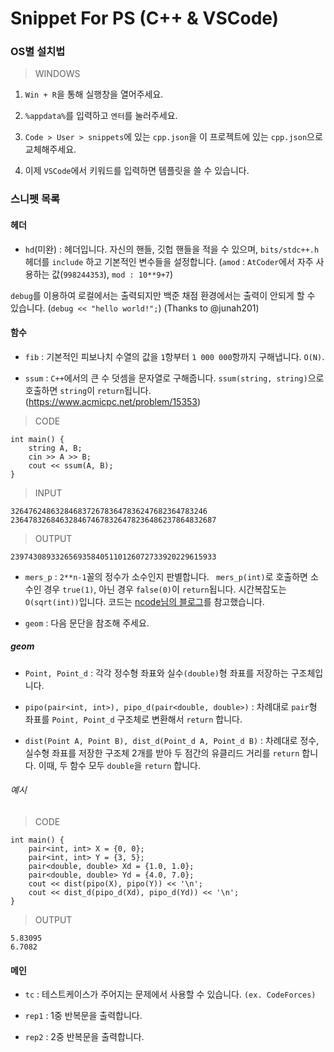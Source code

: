 # Snippet For PS (C++ & VSCode)

### OS별 설치법

> WINDOWS
1. ```Win + R```을 통해 실행창을 열어주세요.

2. ```%appdata%```를 입력하고 ```엔터```를 눌러주세요.

3. ```Code > User > snippets```에 있는 ```cpp.json```을 이 프로젝트에 있는 ```cpp.json```으로 교체해주세요.

4. 이제 ```VSCode```에서 키워드를 입력하면 템플릿을 쓸 수 있습니다.

### 스니펫 목록

#### 헤더

- ```hd```(미완) : 헤더입니다. 자신의 핸들, 깃헙 핸들을 적을 수 있으며, ```bits/stdc++.h``` 헤더를 ```include``` 하고 기본적인 변수들을 설정합니다.
(```amod``` : ```AtCoder```에서 자주 사용하는 값(```998244353```), ```mod : 10**9+7```)

```debug```를 이용하여 로컬에서는 출력되지만 백준 채점 환경에서는 출력이 안되게 할 수 있습니다. (```debug << "hello world!";```) (Thanks to @junah201)

#### 함수

- ```fib``` : 기본적인 피보나치 수열의 값을 ```1```항부터 ```1 000 000```항까지 구해냅니다. ```O(N)```.

- ```ssum``` : ```C++```에서의 큰 수 덧셈을 문자열로 구해줍니다. ```ssum(string, string)```으로 호출하면 ```string```이 ```return```됩니다.
(https://www.acmicpc.net/problem/15353)

> CODE
```
int main() {
    string A, B;
    cin >> A >> B;
    cout << ssum(A, B);
}
```
> INPUT
```
32647624863284683726783647836247682364783246 2364783268463284674678326478236486237864832687
```
> OUTPUT
```
2397430893326569358405110126072733920229615933
```

- ```mers_p``` : ```2**n-1```꼴의 정수가 소수인지 판별합니다.  ``` mers_p(int)```로 호출하면 소수인 경우 ```true(1)```, 아닌 경우 ```false(0)```이 ```return```됩니다.
시간복잡도는 ```O(sqrt(int))```입니다. 코드는 [ncode님의 블로그](https://blog.naver.com/xtelite/50087283849)를 참고했습니다.

- ```geom``` : 다음 문단을 참조해 주세요.

##### geom 

- ```Point, Point_d``` : 각각 정수형 좌표와 실수```(double)```형 좌표를 저장하는 구조체입니다.

- ```pipo(pair<int, int>), pipo_d(pair<double, double>)``` : 차례대로 ```pair```형 좌표를 ```Point, Point_d``` 구조체로 변환해서 ```return``` 합니다.

- ```dist(Point A, Point B), dist_d(Point_d A, Point_d B)``` : 차례대로 정수, 실수형 좌표를 저장한 구조체 2개를 받아 두 점간의 유클리드 거리를 ```return``` 합니다. 이때, 두 함수 모두 ```double```을 ```return``` 합니다.

###### 예시

> CODE
```
int main() {
    pair<int, int> X = {0, 0};
    pair<int, int> Y = {3, 5};
    pair<double, double> Xd = {1.0, 1.0};
    pair<double, double> Yd = {4.0, 7.0};
    cout << dist(pipo(X), pipo(Y)) << '\n';
    cout << dist_d(pipo_d(Xd), pipo_d(Yd)) << '\n';
}
```
> OUTPUT
```
5.83095
6.7082
```

#### 메인

- ```tc``` : 테스트케이스가 주어지는 문제에서 사용할 수 있습니다. ```(ex. CodeForces)```

- ```rep1``` : 1중 반복문을 출력합니다.

- ```rep2``` : 2중 반복문을 출력합니다.
